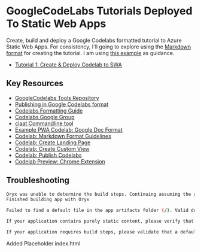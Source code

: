 # GoogleCodeLabs Tutorials Deployed To Static Web Apps

Create, build and deploy a Google Codelabs formatted tutorial to Azure Static Web Apps. For consistency, I'll going to explore using the [Markdown format](https://github.com/googlecodelabs/tools#ok-how-do-i-use-it) for creating the tutorial. I am using [this example](https://raw.githubusercontent.com/googlecodelabs/tools/main/sample/codelab.md) as guidance.


 * [Tutorial 1: Create & Deploy Codelab to SWA](deploy-codelab-to-swa.md)



## Key Resources

 * [GoogleCodelabs Tools Repository](https://github.com/googlecodelabs/tools)
 * [Publishing in Google Codelabs format](https://medium.com/@zarinlo/publish-technical-tutorials-in-google-codelab-format-b07ef76972cd)
 * [Codelabs Formatting Guide](https://github.com/googlecodelabs/tools/blob/main/FORMAT-GUIDE.md)
 * [Codelabs Google Group](https://groups.google.com/forum/#!forum/codelab-authors)
 * [claat Commandline tool](https://github.com/googlecodelabs/tools/tree/main/claat)
 * [Example PWA Codelab: Google Doc Format](https://docs.google.com/document/d/1E6XMcdTexh5O8JwGy42SY3Ehzi8gOfUGiqTiUX6N04o/edit)
 * [Codelab: Markdown Format Guidelines](https://github.com/googlecodelabs/tools/tree/main/claat/parser/md)
 * [Codelab: Create Landing Page](https://github.com/googlecodelabs/tools#how-do-i-generate-my-own-landing-page)
 * [Codelab: Create Custom View](https://github.com/googlecodelabs/tools#how-do-i-generate-a-custom-view)
 * [Codelab: Publish Codelabs](https://github.com/googlecodelabs/tools#how-do-i-publish-my-codelabs)
 * [Codelab Preview: Chrome Extension](https://chrome.google.com/webstore/detail/preview-codelab/lhojjnijnkiglhkggagbapfonpdlinji)


## Troubleshooting

```bash
Oryx was unable to determine the build steps. Continuing assuming the assets in this folder are already built. If this is an unexpected behavior please contact support.
Finished building app with Oryx

Failed to find a default file in the app artifacts folder (/). Valid default files: index.html,Index.html.

If your application contains purely static content, please verify that the variable 'app_location' in your workflow file points to the root of your application.

If your application requires build steps, please validate that a default file exists in the build output directory.
```

Added Placeholder index.html